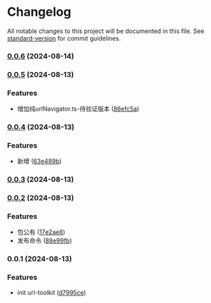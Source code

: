 # Changelog

All notable changes to this project will be documented in this file. See [standard-version](https://github.com/conventional-changelog/standard-version) for commit guidelines.

### [0.0.6](https://github.com/isdfs-low-code/utils-url-toolkit/compare/v0.0.5...v0.0.6) (2024-08-14)

### [0.0.5](https://github.com/isdfs-low-code/utils-url-toolkit/compare/v0.0.4...v0.0.5) (2024-08-13)


### Features

* 增加纯urlNavigator.ts-待验证版本 ([86efc5a](https://github.com/isdfs-low-code/utils-url-toolkit/commit/86efc5a0c0e96268668ca4a9b6b2b68efdc54766))

### [0.0.4](https://github.com/isdfs-low-code/utils-url-toolkit/compare/v0.0.3...v0.0.4) (2024-08-13)


### Features

* 新增 ([63e489b](https://github.com/isdfs-low-code/utils-url-toolkit/commit/63e489becd2f06c2ee28506f286981cad6b2e5d2))

### [0.0.3](https://github.com/isdfs-low-code/utils-url-toolkit/compare/v0.0.2...v0.0.3) (2024-08-13)

### [0.0.2](https://github.com/isdfs-low-code/utils-url-toolkit/compare/v0.0.1...v0.0.2) (2024-08-13)


### Features

* 包公有 ([17e2ae8](https://github.com/isdfs-low-code/utils-url-toolkit/commit/17e2ae8bd7613951b037a2753ec51f6a60eac1e5))
* 发布命令 ([88e99fb](https://github.com/isdfs-low-code/utils-url-toolkit/commit/88e99fbd9e29cc6ebf5ad3e3a01832d5cb3aa70a))

### 0.0.1 (2024-08-13)


### Features

* init url-toolkit ([d7995ce](https://github.com/isdfs-low-code/utils-url-toolkit/commit/d7995ceb7665cde524df70f6d67680c2666023c8))
